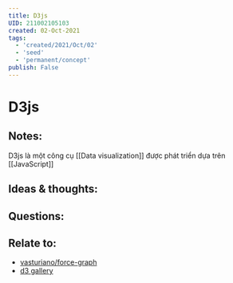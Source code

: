 ```yaml
---
title: D3js
UID: 211002105103
created: 02-Oct-2021
tags:
  - 'created/2021/Oct/02'
  - 'seed'
  - 'permanent/concept'
publish: False
---
```

# D3js

## Notes:
D3js là một công cụ [[Data visualization]] được phát triển dựa trên [[JavaScript]]

## Ideas & thoughts:

## Questions:

## Relate to:
- [vasturiano/force-graph](https://github.com/vasturiano/force-graph)
- [d3 gallery](https://github.com/d3/d3/wiki/Gallery)